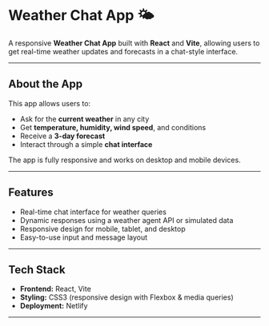 # Weather Chat App 🌤️

A responsive **Weather Chat App** built with **React** and **Vite**, allowing users to get real-time weather updates and forecasts in a chat-style interface.

---

## **About the App**

This app allows users to:  
- Ask for the **current weather** in any city  
- Get **temperature, humidity, wind speed**, and conditions  
- Receive a **3-day forecast**  
- Interact through a simple **chat interface**  

The app is fully responsive and works on desktop and mobile devices.

---

## **Features**

- Real-time chat interface for weather queries  
- Dynamic responses using a weather agent API or simulated data  
- Responsive design for mobile, tablet, and desktop  
- Easy-to-use input and message layout  

---

## **Tech Stack**

- **Frontend:** React, Vite  
- **Styling:** CSS3 (responsive design with Flexbox & media queries)  
- **Deployment:** Netlify  

---



